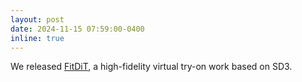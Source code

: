 ```yaml
---
layout: post
date: 2024-11-15 07:59:00-0400
inline: true
---
```


We released [FitDiT](https://byjiang.com/FitDiT/), a high-fidelity virtual try-on work based on SD3.
